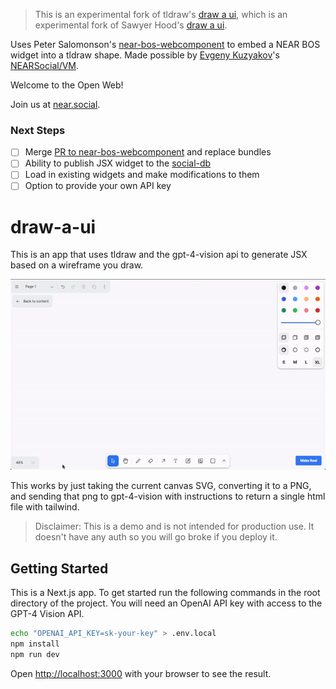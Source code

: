 > This is an experimental fork of tldraw's [draw a ui](https://github.com/tldraw/draw-a-ui), which is an experimental fork of Sawyer Hood's [draw a ui](https://github.com/SawyerHood/draw-a-ui).

Uses Peter Salomonson's [near-bos-webcomponent](https://github.com/petersalomonsen/near-bos-webcomponent) to embed a NEAR BOS widget into a tldraw shape. Made possible by [Evgeny Kuzyakov](https://github.com/evgenykuzyakov)'s [NEARSocial/VM](https://github.com/NearSocial/VM).

Welcome to the Open Web!

Join us at [near.social](https://near.social/#/).


### Next Steps

- [ ] Merge [PR to near-bos-webcomponent](https://github.com/petersalomonsen/near-bos-webcomponent/pull/1) and replace bundles
- [ ] Ability to publish JSX widget to the [social-db](https://github.com/NearSocial/social-db)
- [ ] Load in existing widgets and make modifications to them
- [ ] Option to provide your own API key

# draw-a-ui

This is an app that uses tldraw and the gpt-4-vision api to generate JSX based on a wireframe you draw.

![A demo of the app](./demo.gif)

This works by just taking the current canvas SVG, converting it to a PNG, and sending that png to gpt-4-vision with instructions to return a single html file with tailwind.

> Disclaimer: This is a demo and is not intended for production use. It doesn't have any auth so you will go broke if you deploy it.

## Getting Started

This is a Next.js app. To get started run the following commands in the root directory of the project. You will need an OpenAI API key with access to the GPT-4 Vision API.

```bash
echo "OPENAI_API_KEY=sk-your-key" > .env.local
npm install
npm run dev
```

Open [http://localhost:3000](http://localhost:3000) with your browser to see the result.
